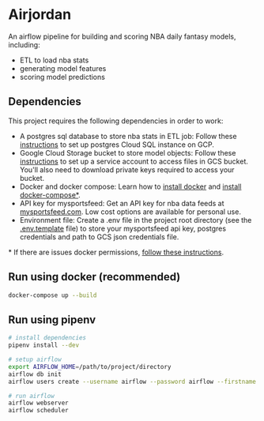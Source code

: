 # Airjordan

An airflow pipeline for building and scoring NBA daily fantasy models, including:
- ETL to load nba stats
- generating model features
- scoring model predictions


## Dependencies

This project requires the following dependencies in order to work:
- A postgres sql database to store nba stats in ETL job: Follow these [instructions](https://cloud.google.com/sql/docs/postgres/create-instance) to set up postgres Cloud SQL instance on GCP.
- Google Cloud Storage bucket to store model objects: Follow these [instructions](https://cloud.google.com/storage/docs/reference/libraries?authuser=1#client-libraries-install-python) to set up a service account to access files in GCS bucket. You'll also need to download private keys required to access your bucket.
- Docker and docker compose: Learn how to [install docker](https://docs.docker.com/engine/install/ubuntu/) and [install docker-compose*](https://docs.docker.com/compose/install/).
- API key for mysportsfeed: Get an API key for nba data feeds at [mysportsfeed.com](https://www.mysportsfeed.com). Low cost options are available for personal use.
- Environment file: Create a .env file in the project root directory (see the [.env.template](./.env.template) file) to store your mysportsfeed api key, postgres credentials and path to GCS json credentials file.


\* If there are issues docker permissions, [follow these instructions](https://github.com/circleci/circleci-docs/issues/1323).


## Run using docker (recommended)

```bash
docker-compose up --build
```

## Run using pipenv

```bash
# install dependencies
pipenv install --dev 

# setup airflow
export AIRFLOW_HOME=/path/to/project/directory
airflow db init
airflow users create --username airflow --password airflow --firstname Anonymous --lastname Admin --role Admin --email admin@example.org

# run airflow
airflow webserver
airflow scheduler
```